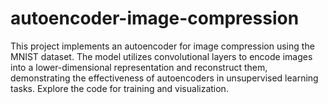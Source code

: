 # autoencoder-image-compression
This project implements an autoencoder for image compression using the MNIST dataset. The model utilizes convolutional layers to encode images into a lower-dimensional representation and reconstruct them, demonstrating the effectiveness of autoencoders in unsupervised learning tasks. Explore the code for training and visualization.
